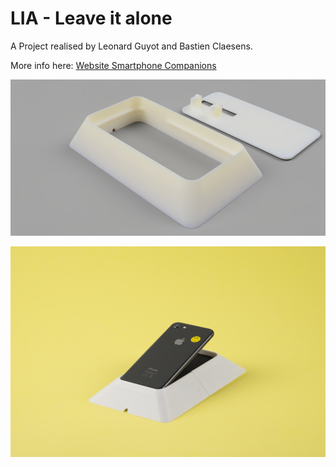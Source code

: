 # LIA  - Leave it alone
A Project realised by Leonard Guyot and Bastien Claesens.

More info here: [Website Smartphone Companions](https://www.smartphone-companions.design)

![Render](Images/SPC_LIA_render.png)


![Reference image](Images/lia-ECAL.jpg)
